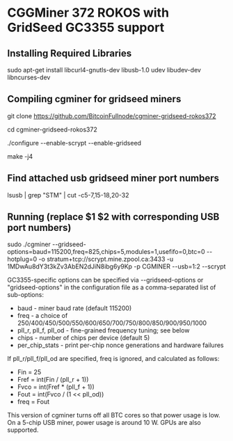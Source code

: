 # CGGMiner 372 ROKOS with GridSeed GC3355 support

## Installing Required Libraries

sudo apt-get install libcurl4-gnutls-dev libusb-1.0 udev libudev-dev libncurses-dev

## Compiling cgminer for gridseed miners

git clone https://github.com/BitcoinFullnode/cgminer-gridseed-rokos372

cd cgminer-gridseed-rokos372

./configure --enable-scrypt --enable-gridseed

make -j4

## Find attached usb gridseed miner port numbers

lsusb | grep "STM" | cut -c5-7,15-18,20-32

## Running (replace $1 $2 with corresponding USB port numbers)

sudo ./cgminer --gridseed-options=baud=115200,freq=825,chips=5,modules=1,usefifo=0,btc=0 --hotplug=0 -o stratum+tcp://scrypt.mine.zpool.ca:3433 -u 1MDwAu8dY3t3kZv3AbEN2dJiN8ibg6y9Kp -p CGMINER --usb=$1:$2 --scrypt

GC3355-specific options can be specified via --gridseed-options or
"gridseed-options" in the configuration file as a comma-separated list of
sub-options:

* baud - miner baud rate (default 115200)
* freq - a choice of 250/400/450/500/550/600/650/700/750/800/850/900/950/1000
* pll_r, pll_f, pll_od - fine-grained frequency tuning; see below
* chips - number of chips per device (default 5)
* per_chip_stats - print per-chip nonce generations and hardware failures

If pll_r/pll_f/pll_od are specified, freq is ignored, and calculated as follows:
* Fin = 25
* Fref = int(Fin / (pll_r + 1))
* Fvco = int(Fref * (pll_f + 1))
* Fout = int(Fvco / (1 << pll_od))
* freq = Fout

This version of cgminer turns off all BTC cores so that power usage is low.
On a 5-chip USB miner, power usage is around 10 W. GPUs are also supported.
